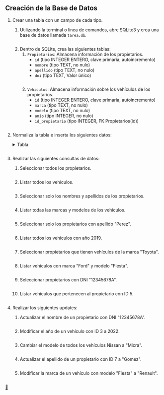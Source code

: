 ## Creación de la Base de Datos

1. Crear una tabla con un campo de cada tipo.
    1. Utilizando la terminal o línea de comandos, abre SQLite3 y crea una base de datos llamada `tarea.db`.
        ```shell
        
        ```
    2. Dentro de SQLite, crea las siguientes tablas:
        1. `Propietarios`: Almacena información de los propietarios.
            * `id` (tipo INTEGER ENTERO, clave primaria, autoincremento)
            * `nombre` (tipo TEXT, no nulo)
            * `apellido` (tipo TEXT, no nulo)
            * `dni` (tipo TEXT, Valor único)
            ```shell
            
            ```
        2. `Vehiculos`: Almacena información sobre los vehículos de los propietarios.
            * `id` (tipo INTEGER ENTERO, clave primaria, autoincremento)
            * `marca` (tipo TEXT, no nulo)
            * `modelo` (tipo TEXT, no nulo)
            * `anio` (tipo INTEGER, no nulo)
            * `id_propietario` (tipo INTEGER, FK Propietarios(id))
            ```shell
            
            ```
2. Normaliza la tabla e inserta los siguientes datos:
    <details>
    <summary>Tabla</summary>

    | id    | nombre   | apellido  | dni       | marca      | modelo     | anio  |
    | :---: | :------- | :-------- | :-------: | :--------- | :--------- | :---: |
    | 1     | Juan     | Perez     | 12345678A | Ford       | Fiesta     | 2019  |
    | 2     | Maria    | Lopez     | 87654321B | Toyota     | Corolla    | 2018  |
    | 3     | Carlos   | Ruiz      | 11111111C | Nissan     | Sentra     | 2020  |
    | 4     | Laura    | Gomez     | 22222222D | Chevrolet  | Spark      | 2017  |
    | 5     | Pedro    | Martinez  | 33333333E | Honda      | Civic      | 2016  |
    | 6     | Ana      | Fernandez | 44444444F | Ford       | Mustang    | 2021  |
    | 7     | Diego    | Sanchez   | 55555555G | Toyota     | RAV4       | 2019  |
    | 8     | Sofia    | Torres    | 66666666H | Volkswagen | Golf       | 2020  |
    | 9     | Javier   | Leon      | 77777777I | Honda      | CR-V       | 2018  |
    | 10    | Lucia    | Castillo  | 88888888J | Nissan     | Altima     | 2017  |
    | 11    | Luis     | Gonzalez  | 99999999K | Chevrolet  | Malibu     | 2019  |
    | 12    | Marta    | Diaz      | 10101010L | Toyota     | Camry      | 2020  |
    | 13    | Victor   | Vargas    | 11111112M | Honda      | Accord     | 2018  |
    | 14    | Elena    | Castro    | 12121212N | Ford       | Explorer   | 2021  |
    | 15    | Roberto  | Blanco    | 13131313O | Nissan     | Rogue      | 2017  |
    | 16    | Natalia  | Paredes   | 14141414P | Volkswagen | Jetta      | 2019  |
    | 17    | Fernando | Herrera   | 15151515Q | Chevrolet  | Equinox    | 2018  |
    | 18    | Clara    | Soto      | 16161616R | Toyota     | Highlander | 2020  |
    | 19    | Sergio   | Mendoza   | 17171717S | Honda      | Odyssey    | 2016  |
    | 20    | Patricia | Navarro   | 18181818T | Nissan     | Murano     | 2019  |
    </details>

    ```sql
    
    ```
3. Realizar las siguientes consultas de datos:
    1. Seleccionar todos los propietarios.
        ```sql
        
        ```
    2. Listar todos los vehículos.
        ```sql
        
        ```
    3. Seleccionar solo los nombres y apellidos de los propietarios.
        ```sql
        
        ```
    4. Listar todas las marcas y modelos de los vehículos.
        ```sql
        
        ```
    5. Seleccionar solo los propietarios con apellido "Perez".
        ```sql
        
        ```
    6. Listar todos los vehículos con año 2019.
        ```sql
        
        ```
    7. Seleccionar propietarios que tienen vehículos de la marca "Toyota".
        ```sql
        
        ```
    8. Listar vehículos con marca "Ford" y modelo "Fiesta".
        ```sql
        
        ```
    9. Seleccionar propietarios con DNI "12345678A".
        ```sql
        
        ```
    10. Listar vehículos que pertenecen al propietario con ID 5.
        ```sql
        
        ```
4. Realizar los siguientes updates:
    1. Actualizar el nombre de un propietario con DNI "12345678A".
        ```sql
        
        ```
    2. Modificar el año de un vehículo con ID 3 a 2022.
        ```sql
        
        ```
    3. Cambiar el modelo de todos los vehículos Nissan a "Micra".
        ```sql
        
        ```
    4. Actualizar el apellido de un propietario con ID 7 a "Gomez".
        ```sql
        
        ```
    5. Modificar la marca de un vehículo con modelo "Fiesta" a "Renault".
        ```sql
        
        ```

<link rel="stylesheet" href="./../../../README.css">
<a class="scrollup" href="#top">&#x1F53C</a>